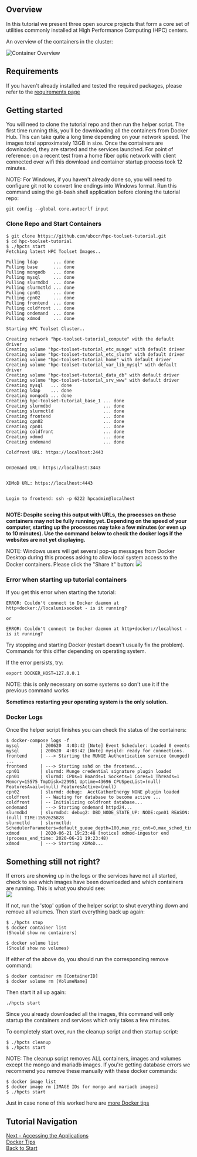## Overview

In this tutorial we present three open source projects that form a core set of utilities commonly installed at High Performance Computing (HPC) centers.

An overview of the containers in the cluster:

![Container Overview](HPC-Toolset-sm.png)

## Requirements

If you haven't already installed and tested the required packages, please refer to the [requirements page](requirements.md)

## Getting started

You will need to clone the tutorial repo and then run the helper script.  The first time running this, you'll be downloading all the containers from Docker Hub.  This can take quite a long time depending on your network speed.  The images total approximately 13GB in size.  Once the containers are downloaded, they are started and the services launched.  For point of reference: on a recent test from a home fiber optic network with client connected over wifi this download and container startup process took 12 minutes.  

NOTE: For Windows, if you haven't already done so, you will need to configure git not to convert line endings into Windows format.  Run this command using the git-bash shell application before cloning the tutorial repo:

```
git config --global core.autocrlf input
```

### Clone Repo and Start Containers

```
$ git clone https://github.com/ubccr/hpc-toolset-tutorial.git
$ cd hpc-toolset-tutorial
$ ./hpcts start
Fetching latest HPC Toolset Images..

Pulling ldap      ... done
Pulling base      ... done
Pulling mongodb   ... done
Pulling mysql     ... done
Pulling slurmdbd  ... done
Pulling slurmctld ... done
Pulling cpn01     ... done
Pulling cpn02     ... done
Pulling frontend  ... done
Pulling coldfront ... done
Pulling ondemand  ... done
Pulling xdmod     ... done

Starting HPC Toolset Cluster..

Creating network "hpc-toolset-tutorial_compute" with the default driver
Creating volume "hpc-toolset-tutorial_etc_munge" with default driver
Creating volume "hpc-toolset-tutorial_etc_slurm" with default driver
Creating volume "hpc-toolset-tutorial_home" with default driver
Creating volume "hpc-toolset-tutorial_var_lib_mysql" with default driver
Creating volume "hpc-toolset-tutorial_data_db" with default driver
Creating volume "hpc-toolset-tutorial_srv_www" with default driver
Creating mysql   ... done
Creating ldap    ... done
Creating mongodb ... done
Creating hpc-toolset-tutorial_base_1 ... done
Creating slurmdbd                    ... done
Creating slurmctld                   ... done
Creating frontend                    ... done
Creating cpn02                       ... done
Creating cpn01                       ... done
Creating coldfront                   ... done
Creating xdmod                       ... done
Creating ondemand                    ... done

Coldfront URL: https://localhost:2443


OnDemand URL: https://localhost:3443


XDMoD URL: https://localhost:4443


Login to frontend: ssh -p 6222 hpcadmin@localhost


```

**NOTE:  Despite seeing this output with URLs, the processes on these containers may not be fully running yet.  Depending on the speed of your computer, starting up the processes may take a few minutes (or even up to 10 minutes).  Use the command below to check the docker logs if the websites are not yet displaying.**

NOTE: Windows users will get several pop-up messages from Docker Desktop during this process asking to allow local system access to the Docker containers.  Please click the "Share it" button:
![](windows_sharing.PNG)


### Error when starting up tutorial containers

If you get this error when starting the tutorial:  

```
ERROR: Couldn't connect to Docker daemon at http+docker://localunixsocket - is it running?

or  

ERROR: Couldn't connect to Docker daemon at http+docker://localhost - is it running?
```

Try stopping and starting Docker (restart doesn't usually fix the problem).  Commands for this differ depending on operating system.  

If the error persists, try:  

```
export DOCKER_HOST=127.0.0.1
```

NOTE: this is only necessary on some systems so don't use it if the previous command works

**Sometimes restarting your operating system is the only solution.**


### Docker Logs

Once the helper script finishes you can check the status of the containers:

```
$ docker-compose logs -f
mysql        | 200620  4:03:42 [Note] Event Scheduler: Loaded 0 events
mysql        | 200620  4:03:42 [Note] mysqld: ready for connections.
frontend     | ---> Starting the MUNGE Authentication service (munged) ...
frontend     | ---> Starting sshd on the frontend...
cpn01        | slurmd: Munge credential signature plugin loaded
cpn01        | slurmd: CPUs=1 Boards=1 Sockets=1 Cores=1 Threads=1 Memory=15575 TmpDisk=229951 Uptime=43696 CPUSpecList=(null) FeaturesAvail=(null) FeaturesActive=(null)
cpn02        | slurmd: debug:  AcctGatherEnergy NONE plugin loaded
coldfront    | -- Waiting for database to become active ...
coldfront    | -- Initializing coldfront database...
ondemand     | ---> Starting ondemand httpd24...
slurmdbd     | slurmdbd: debug2: DBD_NODE_STATE_UP: NODE:cpn01 REASON:(null) TIME:1592625828
slurmctld    | slurmctld: SchedulerParameters=default_queue_depth=100,max_rpc_cnt=0,max_sched_time=2,partition_job_depth=0,sched_max_job_start=0,sched_min_interval=2
xdmod        | 2020-06-21 19:23:48 [notice] xdmod-ingestor end (process_end_time: 2020-06-21 19:23:48)
xdmod        | ---> Starting XDMoD...
```

## Something still not right?

If errors are showing up in the logs or the services have not all started, check to see which images have been downloaded and which containers are running.  This is what you should see:  
![](containers_images.PNG)  

If not, run the 'stop' option of the helper script to shut everything down and remove all volumes.  Then start everything back up again:  

```
$ ./hpcts stop
$ docker container list
(Should show no containers)

$ docker volume list
(Should show no volumes)
```

If either of the above do, you should run the corresponding remove command:  

```
$ docker container rm [ContainerID]
$ docker volume rm [VolumeName]
```

Then start it all up again:  

```
./hpcts start
```

Since you already downloaded all the images, this command will only startup the containers and services which only takes a few minutes.  

To completely start over, run the cleanup script and then startup script:  

```
$ ./hpcts cleanup
$ ./hpcts start
```
NOTE:  The cleanup script removes ALL containers, images and volumes except the mongo and mariadb images.  If you're getting database errors we recommend you remove these manually with these docker commands:  

```
$ docker image list  
$ docker image rm [IMAGE IDs for mongo and mariadb images]  
$ ./hpcts start  
```

Just in case none of this worked here are [more Docker tips](docker_tips.md)


## Tutorial Navigation
[Next - Accessing the Applications](applications.md)  
[Docker Tips](docker_tips.md)  
[Back to Start](../README.md)
